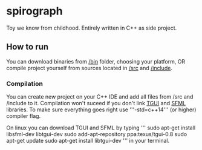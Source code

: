 # spirograph
Toy we know from childhood.
Entirely written in C++ as side project.

## How to run
You can download binaries from [/bin](/bin) folder, choosing your platform, OR compile project yourself from sources located in [/src](/src) and [/include](/include).

### Compilation
You can create new project on your C++ IDE and add all files from /src and /include to it.
Compilation won't suceed if you don't link [TGUI](https://tgui.eu/) and [SFML](https://www.sfml-dev.org/) libraries. To make sure everything goes right use '''-std=c++14''' (or higher) compiler flag.

On linux you can download TGUI and SFML by typing
'''
sudo apt-get install libsfml-dev libtgui-dev
sudo add-apt-repository ppa:texus/tgui-0.8
sudo apt-get update
sudo apt-get install libtgui-dev
'''
in your terminal.
